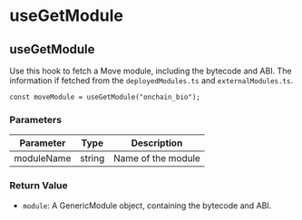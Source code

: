 # useGetModule

## useGetModule

Use this hook to fetch a Move module, including the bytecode and ABI. The information if fetched from the `deployedModules.ts` and `externalModules.ts`.

```
const moveModule = useGetModule("onchain_bio");
```

### **Parameters**

| Parameter  | Type   | Description        |
| ---------- | ------ | ------------------ |
| moduleName | string | Name of the module |

### **Return Value**

* `module`: A GenericModule object, containing the bytecode and ABI.